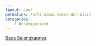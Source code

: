 ```yaml
---
layout: post
permalink: /arti-mimpi-katak-dan-ular/
categories:
    - Uncategorized
---
```


[Baca Selengkapnya](/03)
